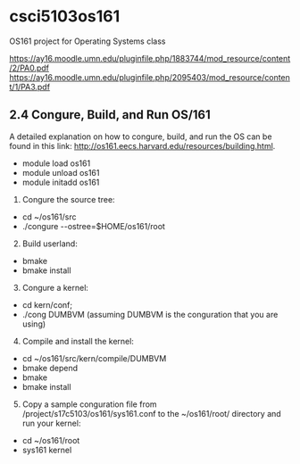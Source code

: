 
# csci5103os161
OS161 project for Operating Systems class  

https://ay16.moodle.umn.edu/pluginfile.php/1883744/mod_resource/content/2/PA0.pdf  
https://ay16.moodle.umn.edu/pluginfile.php/2095403/mod_resource/content/1/PA3.pdf

## 2.4 Congure, Build, and Run OS/161   
A detailed explanation on how to congure, build, and run the OS can be found in this link:  http://os161.eecs.harvard.edu/resources/building.html.

* module load os161
* module unload os161
* module initadd os161


1. Congure the source tree:
  * cd ~/os161/src
  * ./congure --ostree=$HOME/os161/root

2. Build userland:
  * bmake
  * bmake install  

3. Congure a kernel:
  * cd kern/conf;
  * ./cong DUMBVM (assuming DUMBVM is the conguration that you are using)

4. Compile and install the kernel:
  * cd ~/os161/src/kern/compile/DUMBVM
  * bmake depend
  * bmake
  * bmake install

5. Copy a sample conguration file from /project/s17c5103/os161/sys161.conf to the ~/os161/root/ directory and run your kernel:
  * cd ~/os161/root
  * sys161 kernel
